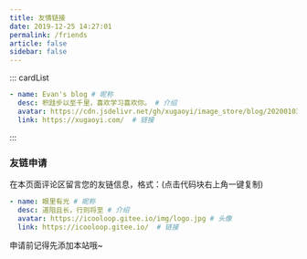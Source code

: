 ```yaml
---
title: 友情链接
date: 2019-12-25 14:27:01
permalink: /friends
article: false
sidebar: false
---
```


<!--
普通卡片列表容器，可用于友情链接、项目推荐、古诗词展示等。
cardList 后面可跟随一个数字表示每行最多显示多少个，选值范围1~4，默认3。在小屏时会根据屏幕宽度减少每行显示数量。
-->
::: cardList
```yaml
- name: Evan's blog # 昵称
  desc: 积跬步以至千里，喜欢学习喜欢你。 # 介绍
  avatar: https://cdn.jsdelivr.net/gh/xugaoyi/image_store/blog/20200103123203.jpg # 头像
  link: https://xugaoyi.com/  # 链接
  ```
:::


### 友链申请

在本页面评论区留言您的友链信息，格式：(点击代码块右上角一键复制)


```yaml
- name: 眼里有光 # 昵称
  desc: 道阻且长，行则将至 # 介绍
  avatar: https://icooloop.gitee.io/img/logo.jpg # 头像
  link: https://icooloop.gitee.io/  # 链接
```

申请前记得先添加本站哦~
